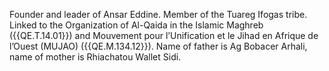  Founder and leader of Ansar Eddine. Member of the Tuareg Ifogas tribe. Linked 
to the Organization of Al-Qaida in the Islamic Maghreb ({{QE.T.14.01}}) and 
Mouvement pour l’Unification et le Jihad en Afrique de l’Ouest (MUJAO) 
({{QE.M.134.12}}). Name of father is Ag Bobacer Arhali, name of mother is 
Rhiachatou Wallet Sidi. 
